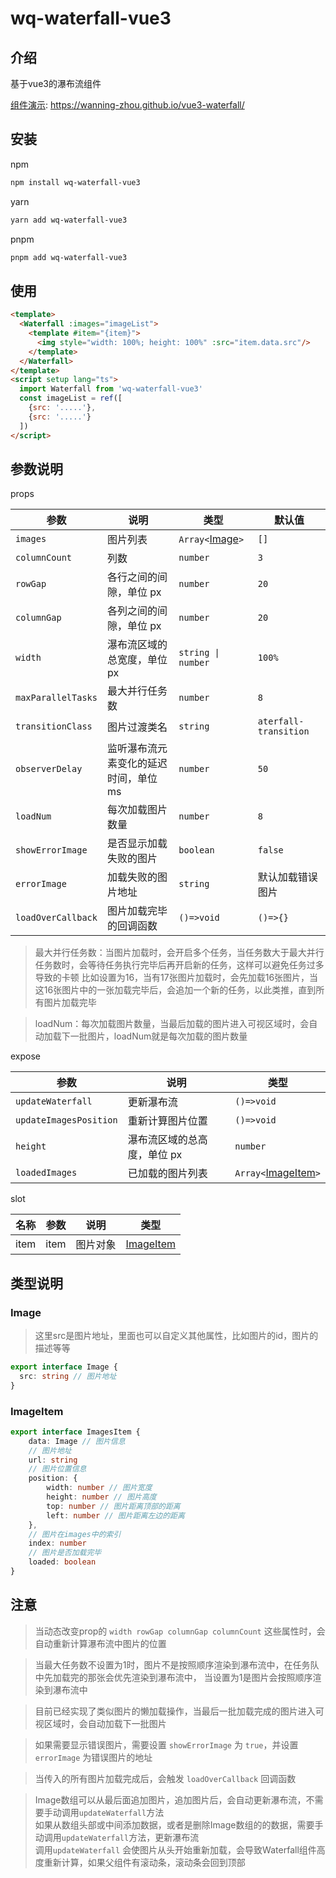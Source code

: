 # wq-waterfall-vue3

## 介绍

基于vue3的瀑布流组件

[组件演示](https://wanning-zhou.github.io/vue3-waterfall/): https://wanning-zhou.github.io/vue3-waterfall/

## 安装

npm
```bash
npm install wq-waterfall-vue3
```

yarn
```bash
yarn add wq-waterfall-vue3
```

pnpm
```bash
pnpm add wq-waterfall-vue3
```

## 使用

``` html
<template>
  <Waterfall :images="imageList">
    <template #item="{item}">
      <img style="width: 100%; height: 100%" :src="item.data.src"/>
    </template>
  </Waterfall>
</template>
<script setup lang="ts">
  import Waterfall from 'wq-waterfall-vue3'
  const imageList = ref([
    {src: '.....'},
    {src: '.....'}  
  ])
</script>
```

## 参数说明

props

| 参数               | 说明                   | 类型                         | 默认值                   |
|------------------|----------------------|----------------------------|-----------------------|
| `images`         | 图片列表                 | `Array<`[Image](#Image)`>` | `[]`                  |
| `columnCount`    | 列数                   | `number`                   | `3`                   |
| `rowGap`         | 各行之间的间隙，单位 px        | `number`                   | `20`                  |
| `columnGap`      | 各列之间的间隙，单位 px        | `number`                   | `20`                  |
| `width`          | 瀑布流区域的总宽度，单位 px      | `string \|  number`        | `100%`                |
| `maxParallelTasks` | 最大并行任务数              | `number`                   | `8`                   |
| `transitionClass` | 图片过渡类名               | `string`                   | `aterfall-transition` |
| `observerDelay`  | 监听瀑布流元素变化的延迟时间，单位 ms | `number`                   | `50`                  |
| `loadNum`        |每次加载图片数量|`number`| `8`                   |
| `showErrorImage` | 是否显示加载失败的图片 | `boolean` | `false`               |
| `errorImage`      | 加载失败的图片地址 | `string` | 默认加载错误图片              |
|`loadOverCallback`| 图片加载完毕的回调函数 | `()=>void` | `()=>{}`              |

> 最大并行任务数：当图片加载时，会开启多个任务，当任务数大于最大并行任务数时，会等待任务执行完毕后再开启新的任务，这样可以避免任务过多导致的卡顿
> 比如设置为16，当有17张图片加载时，会先加载16张图片，当这16张图片中的一张加载完毕后，会追加一个新的任务，以此类推，直到所有图片加载完毕

> loadNum：每次加载图片数量，当最后加载的图片进入可视区域时，会自动加载下一批图片，loadNum就是每次加载的图片数量


expose

| 参数            | 说明                   | 类型                                 |
| --------------- | ---------------------- |------------------------------------|
| `updateWaterfall`      | 更新瀑布流                 | `()=>void`                         | 
| `updateImagesPosition` | 重新计算图片位置                 | `()=>void`                         | 
 | `height`        | 瀑布流区域的总高度，单位 px      | `number`                           |
| `loadedImages`  | 已加载的图片列表                 | `Array<`[ImageItem](#ImageItem)`>` |


slot

| 名称   | 参数          | 说明                   | 类型                      |
|------| ------------- | ---------------------- |-------------------------|
| item | item   | 图片对象                 | [ImageItem](#ImageItem) |

## 类型说明

### Image

> 这里src是图片地址，里面也可以自定义其他属性，比如图片的id，图片的描述等等

```ts
export interface Image {
  src: string // 图片地址
}
```

### ImageItem

```ts
export interface ImagesItem {
    data: Image // 图片信息
    // 图片地址
    url: string
    // 图片位置信息
    position: {
        width: number // 图片宽度
        height: number // 图片高度
        top: number // 图片距离顶部的距离
        left: number // 图片距离左边的距离
    },
    // 图片在images中的索引
    index: number
    // 图片是否加载完毕
    loaded: boolean
}
```

## 注意

>  当动态改变prop的 `width rowGap columnGap columnCount` 这些属性时，会自动重新计算瀑布流中图片的位置

> 当最大任务数不设置为1时，图片不是按照顺序渲染到瀑布流中，在任务队中先加载完的那张会优先渲染到瀑布流中， 当设置为1是图片会按照顺序渲染到瀑布流中

> 目前已经实现了类似图片的懒加载操作，当最后一批加载完成的图片进入可视区域时，会自动加载下一批图片

> 如果需要显示错误图片，需要设置 `showErrorImage` 为 `true`，并设置 `errorImage` 为错误图片的地址

> 当传入的所有图片加载完成后，会触发 `loadOverCallback` 回调函数

> Image数组可以从最后面追加图片，追加图片后，会自动更新瀑布流，不需要手动调用`updateWaterfall`方法  
> 如果从数组头部或中间添加数据，或者是删除Image数组的的数据，需要手动调用`updateWaterfall`方法，更新瀑布流  
> 调用`updateWaterfall` 会使图片从头开始重新加载，会导致Waterfall组件高度重新计算，如果父组件有滚动条，滚动条会回到顶部
